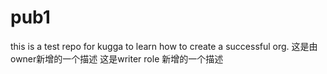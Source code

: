 # pub1
this is a test repo for kugga to learn how to create a successful org.
这是由owner新增的一个描述
这是writer role 新增的一个描述
